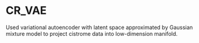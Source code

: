 # CR_VAE
Used variational autoencoder with latent space approximated by Gaussian mixture model to project cistrome data into low-dimension manifold.
